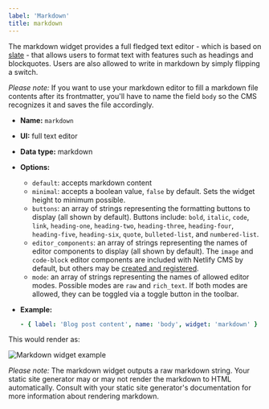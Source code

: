 ```yaml
---
label: 'Markdown'
title: markdown
---
```


The markdown widget provides a full fledged text editor - which is based on [slate](https://github.com/ianstormtaylor/slate) - that allows users to format text with features such as headings and blockquotes. Users are also allowed to write in markdown by simply flipping a switch.

_Please note:_ If you want to use your markdown editor to fill a markdown file contents after its frontmatter, you'll have to name the field `body` so the CMS recognizes it and saves the file accordingly.

- **Name:** `markdown`
- **UI:** full text editor
- **Data type:** markdown
- **Options:**
  - `default`: accepts markdown content
  - `minimal`: accepts a boolean value, `false` by default. Sets the widget height to minimum possible.
  - `buttons`: an array of strings representing the formatting buttons to display (all shown by default). Buttons include: `bold`, `italic`, `code`, `link`, `heading-one`, `heading-two`, `heading-three`, `heading-four`, `heading-five`, `heading-six`, `quote`, `bulleted-list`, and `numbered-list`.
  - `editor_components`: an array of strings representing the names of editor components to display (all shown by default). The `image` and `code-block` editor components are included with Netlify CMS by default, but others may be [created and registered](/docs/custom-widgets/#registereditorcomponent).
  - `mode`: an array of strings representing the names of allowed editor modes. Possible modes are `raw` and `rich_text`. If both modes are allowed, they can be toggled via a toggle button in the toolbar.
- **Example:**

  ```yaml
  - { label: 'Blog post content', name: 'body', widget: 'markdown' }
  ```

This would render as:

![Markdown widget example](/img/widgets-markdown.png)

_Please note:_ The markdown widget outputs a raw markdown string. Your static site generator may or may not render the markdown to HTML automatically. Consult with your static site generator's documentation for more information about rendering markdown.
